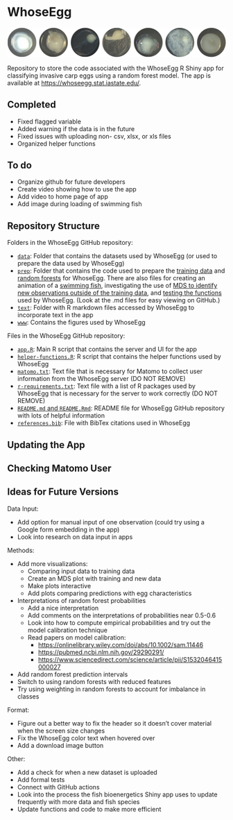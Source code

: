 
# WhoseEgg

![](www/eggs-in-a-row.jpeg)

Repository to store the code associated with the WhoseEgg R Shiny app
for classifying invasive carp eggs using a random forest model. The app
is available at <https://whoseegg.stat.iastate.edu/>.

## Completed

-   Fixed flagged variable
-   Added warning if the data is in the future
-   Fixed issues with uploading non- csv, xlsx, or xls files
-   Organized helper functions

## To do

-   Organize github for future developers
-   Create video showing how to use the app
-   Add video to home page of app
-   Add image during loading of swimming fish

## Repository Structure

Folders in the WhoseEgg GitHub repository:

-   [`data`](data/): Folder that contains the datasets used by WhoseEgg
    (or used to prepare the data used by WhoseEgg)
-   [`prep`](prep/): Folder that contains the code used to prepare the
    [training data](prep/01-data-for-app.md) and [random
    forests](prep/02-rfs-for-app.md) for WhoseEgg. There are also files
    for creating an animation of a [swimming
    fish](prep/03-animation-for-app.md), investigating the use of [MDS
    to identify new observations outside of the training
    data](prep/04-mds-for-app.md), and [testing the
    functions](99-testing-app-functions.md) used by WhoseEgg. (Look at
    the .md files for easy viewing on GitHub.)
-   [`text`](text/): Folder with R markdown files accessed by WhoseEgg
    to incorporate text in the app
-   [`www`](www/): Contains the figures used by WhoseEgg

Files in the WhoseEgg GitHub repository:

-   [`app.R`](app.R): Main R script that contains the server and UI for
    the app
-   [`helper-functions.R`](helper-functions.R): R script that contains
    the helper functions used by WhoseEgg
-   [`matomo.txt`](matomo.txt): Text file that is necessary for Matomo
    to collect user information from the WhoseEgg server (DO NOT REMOVE)
-   [`r-requirements.txt`](r-requirements.txt): Text file with a list of
    R packages used by WhoseEgg that is necessary for the server to work
    correctly (DO NOT REMOVE)
-   [`README.md` and `README.Rmd`](README.md): README file for WhoseEgg
    GitHub repository with lots of helpful information
-   [`references.bib`](references.bib): File with BibTex citations used
    in WhoseEgg

## Updating the App

## Checking Matomo User

## Ideas for Future Versions

Data Input:

-   Add option for manual input of one observation (could try using a
    Google form embedding in the app)
-   Look into research on data input in apps

Methods:

-   Add more visualizations:
    -   Comparing input data to training data
    -   Create an MDS plot with training and new data
    -   Make plots interactive
    -   Add plots comparing predictions with egg characteristics
-   Interpretations of random forest probabilities
    -   Add a nice interpretation
    -   Add comments on the interpretations of probabilities near
        0.5-0.6
    -   Look into how to compute empirical probabilities and try out the
        model calibration technique
    -   Read papers on model calibration:
        -   <https://onlinelibrary.wiley.com/doi/abs/10.1002/sam.11446>
        -   <https://pubmed.ncbi.nlm.nih.gov/29290291/>
        -   <https://www.sciencedirect.com/science/article/pii/S1532046415000027>
-   Add random forest prediction intervals
-   Switch to using random forests with reduced features
-   Try using weighting in random forests to account for imbalance in
    classes

Format:

-   Figure out a better way to fix the header so it doesn’t cover
    material when the screen size changes
-   Fix the WhoseEgg color text when hovered over
-   Add a download image button

Other:

-   Add a check for when a new dataset is uploaded
-   Add formal tests
-   Connect with GitHub actions
-   Look into the process the fish bioenergetics Shiny app uses to
    update frequently with more data and fish species
-   Update functions and code to make more efficient
